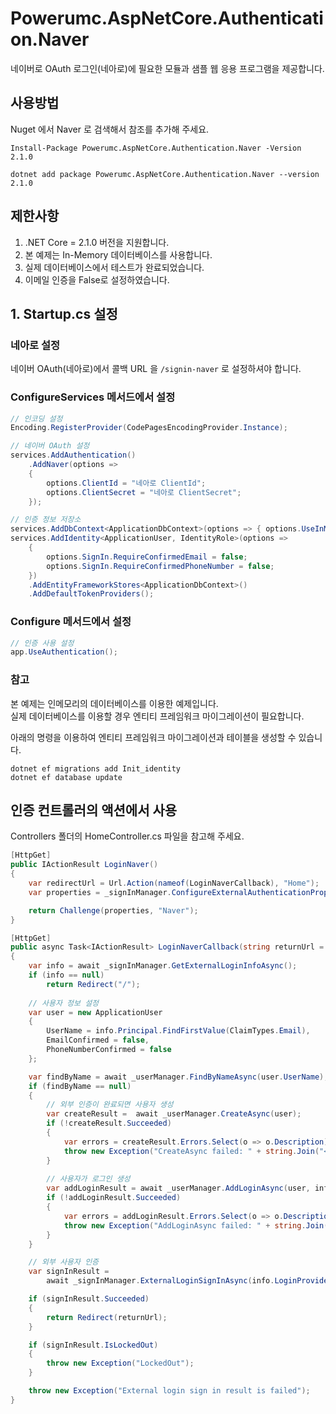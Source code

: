 # Powerumc.AspNetCore.Authentication.Naver

네이버로 OAuth 로그인(네아로)에 필요한 모듈과 샘플 웹 응용 프로그램을 제공합니다.

## 사용방법
Nuget 에서 Naver 로 검색해서 참조를 추가해 주세요.

```
Install-Package Powerumc.AspNetCore.Authentication.Naver -Version 2.1.0
```

```
dotnet add package Powerumc.AspNetCore.Authentication.Naver --version 2.1.0
```

## 제한사항
1. .NET Core = 2.1.0 버전을 지원합니다.
2. 본 예제는 In-Memory 데이터베이스를 사용합니다.
3. 실제 데이터베이스에서 테스트가 완료되었습니다.
4. 이메일 인증을 False로 설정하였습니다.

## 1. Startup.cs 설정

### 네아로 설정

네이버 OAuth(네아로)에서 콜백 URL 을 `/signin-naver` 로 설정하셔야 합니다.

### ConfigureServices 메서드에서 설정

```csharp
// 인코딩 설정
Encoding.RegisterProvider(CodePagesEncodingProvider.Instance);

// 네이버 OAuth 설정
services.AddAuthentication()
    .AddNaver(options =>
    {
        options.ClientId = "네아로 ClientId";
        options.ClientSecret = "네아로 ClientSecret";
    });
```

```csharp
// 인증 정보 저장소
services.AddDbContext<ApplicationDbContext>(options => { options.UseInMemoryDatabase("db"); });
services.AddIdentity<ApplicationUser, IdentityRole>(options =>
    {
        options.SignIn.RequireConfirmedEmail = false;
        options.SignIn.RequireConfirmedPhoneNumber = false;
    })
    .AddEntityFrameworkStores<ApplicationDbContext>()
    .AddDefaultTokenProviders();
```

### Configure 메서드에서 설정

```csharp
// 인증 사용 설정
app.UseAuthentication();
```

### 참고

본 예제는 인메모리의 데이터베이스를 이용한 예제입니다.  
실제 데이터베이스를 이용할 경우 엔티티 프레임워크 마이그레이션이 필요합니다.

아래의 명령을 이용하여 엔티티 프레임워크 마이그레이션과 테이블을 생성할 수 있습니다.

```
dotnet ef migrations add Init_identity
dotnet ef database update
```


## 인증 컨트롤러의 액션에서 사용

Controllers 폴더의 HomeController.cs 파일을 참고해 주세요.

```csharp
[HttpGet]
public IActionResult LoginNaver()
{
    var redirectUrl = Url.Action(nameof(LoginNaverCallback), "Home");
    var properties = _signInManager.ConfigureExternalAuthenticationProperties("Naver", redirectUrl);

    return Challenge(properties, "Naver");
}

[HttpGet]
public async Task<IActionResult> LoginNaverCallback(string returnUrl = "/")
{
    var info = await _signInManager.GetExternalLoginInfoAsync();
    if (info == null)
        return Redirect("/");
    
    // 사용자 정보 설정 
    var user = new ApplicationUser
    {
        UserName = info.Principal.FindFirstValue(ClaimTypes.Email),
        EmailConfirmed = false,
        PhoneNumberConfirmed = false
    };

    var findByName = await _userManager.FindByNameAsync(user.UserName);
    if (findByName == null)
    {
        // 외부 인증이 완료되면 사용자 생성
        var createResult =  await _userManager.CreateAsync(user);
        if (!createResult.Succeeded)
        {
            var errors = createResult.Errors.Select(o => o.Description);
            throw new Exception("CreateAsync failed: " + string.Join("<br/>", errors));
        }
        
        // 사용자가 로그인 생성
        var addLoginResult = await _userManager.AddLoginAsync(user, info);
        if (!addLoginResult.Succeeded)
        {
            var errors = addLoginResult.Errors.Select(o => o.Description);
            throw new Exception("AddLoginAsync failed: " + string.Join("<br/>", errors));
        }
    }

    // 외부 사용자 인증
    var signInResult =
        await _signInManager.ExternalLoginSignInAsync(info.LoginProvider, info.ProviderKey, false, true);

    if (signInResult.Succeeded)
    {
        return Redirect(returnUrl);
    }

    if (signInResult.IsLockedOut)
    {
        throw new Exception("LockedOut");
    }

    throw new Exception("External login sign in result is failed");
}
```
